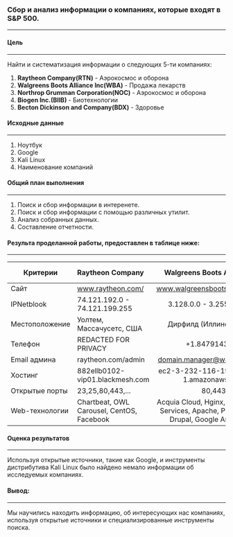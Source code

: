 ### **Сбор и анализ информации о компаниях, которые входят в S&P 500.**   
 ------------------------------------------------------------------------

#### **Цель**  
 ------------------------------------------------------------------------  

Найти и систематизация информации о следующих 5-ти компаниях:  

1. **Raytheon Company(RTN)** - Аэрокосмос и оборона  
2. **Walgreens Boots Alliance Inc(WBA)** - Продажа лекарств  
3. **Northrop Grumman Corporation(NOC)** - Аэрокосмос и оборона  
4. **Biogen Inc.(BIIB)** - Биотехнологии  
5. **Becton Dickinson and Company(BDX)** - Здоровье  
  
  
#### **️Исходные данные**  
 ------------------------------------------------------------------------  

1. Ноутбук 
2. Google
3. Kali Linux  
4. Наименование компаний


#### **Общий план выполнения**  
 ------------------------------------------------------------------------  

1. Поиск и сбор информации в интеренете.
2. Поиск и сбор информации с помощью различных утилит.
3. Анализ собранных данных.
4. Составление отчетности.

#### **Результа проделанной работы, предоставлен в таблице ниже**: 
  ------------------------------------------------------------------------ 
  
|    Критерии    |    Raytheon Company           | Walgreens Boots Alliance Inc             |    Northrop Grumman Corporation    |     Biogen Inc.              |    Becton Dickinson and Company    | 
|----------------|:------------------------------|:----------------------------------------:|:----------------------------------:|:----------------------------:|:----------------------------------:|
| Сайт           |  www.raytheon.com/            |www.walgreensbootsalliance.com/           | www.northropgrumman.com/           | www.biogen.com/              | www.bd.com/                        |
| IPNetblook     |74.121.192.0 - 74.121.199.255  | 3.128.0.0 - 3.255.255.255                |	192.0.64.0 - 192.0.127.255         | 34.192.0.0 - 34.255.255.255  | 95.101.24.0 - 95.101.27.255        |
| Местоположение |Уолтем, Массачусетс, США       | Дирфилд (Иллинойс), США                  | Фолс Черч, Вирджиния, США          | Кеймбридж, Массачусетс, США  |  Франклин Лейкс, Нью-Джерси, США   | 
| Телефон        |REDACTED FOR PRIVACY           | +1.8479143246                            | +1.7032802900                      | +1.6176792000                | +001.201.8474000                   | 
| Email админа   |raytheon.com/admin             | domain.manager@walgreens.com             | domainnamecounsel@ngc.com          | domainnamesadmin@biogen.com  | BDNICAdmin@bd.com                  |
| Хостинг        |882ellb0102-vip01.blackmesh.com| ec2-3-232-116-190.compute-1.amazonaws.com| 192.0.66.112(CSC Corporate Domains)| ec2-52-21-176-109.compute-1.amazonaws.com  | a95-101-27-122.deploy.static.akamaitechnologies.com|
| Открытые порты |23,25,80,443,...| 80,443 | 80,443  | 80,443 | 80,443   | 
| Web-технологии |Chartbeat, OWL Carousel, CentOS, Facebook|Acquia Cloud, Hginx, Amazon Web Services, Apache, PHP, Percona, Drupal, Google Analytics,... | WordPress, MySQL, PHP, Hginx, AddToAny, Google Analytics, React, GSAP,... |Red Hat, Apache, OpenSSL, LOdash, jQuery, Java, Typekit, SiteCatalyst,... | jQuery, Google Tag Manager, Hotjar, AppHexus, Matomo, HTTP/2, Lazy.js,...| 

#### **Оценка результатов**  
 ------------------------------------------------------------------------ 
 
Используя открытые источники, такие как Google, и инструменты дистрибутива Kali Linux было найдено немало информации об исследуемых компаниях. 

#### **Вывод**: 
------------------------------------------------------------------------ 

Мы научились находить информацию, об интересующих нас компаниях, используя открытые источники и специализированные инструменты поиска. 
